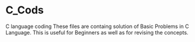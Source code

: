# C_Cods
C language coding 
These files are containg solution of Basic Problems in C Language.
This is useful for Beginners as well as for revising the concepts.
